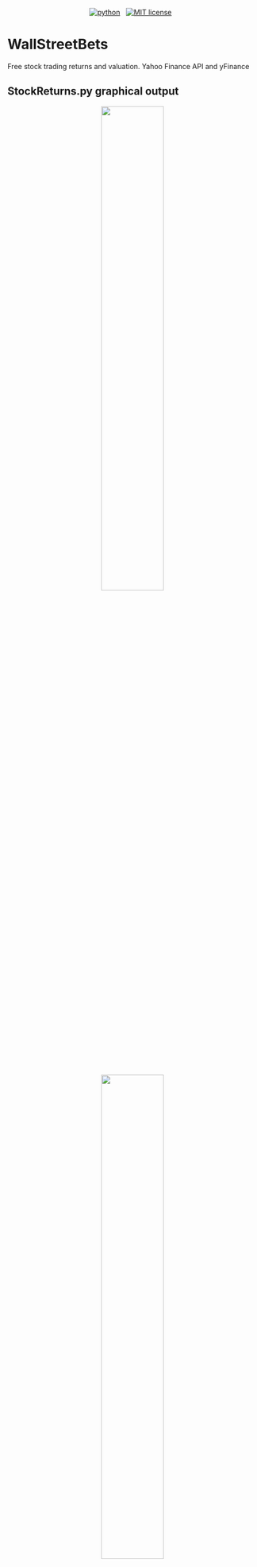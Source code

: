 
<!-- buttons -->
<p align="center">
    <a href="https://www.python.org/">
        <img src="https://img.shields.io/badge/python-v3-brightgreen.svg"
            alt="python"></a> &nbsp;    
    <a href="https://opensource.org/licenses/MIT">
        <img src="https://img.shields.io/badge/license-MIT-brightgreen.svg"
            alt="MIT license"></a> &nbsp;
</p>


<!-- content -->

# WallStreetBets
Free stock trading returns and valuation. Yahoo Finance API and yFinance


## StockReturns.py graphical output

<p align="center">
    <img width=50% src="https://github.com/enginance/WallStreetBets/blob/main/images/StockReturns_Netflix_cum_return.png">
    <img width=50% src="https://github.com/enginance/WallStreetBets/blob/main/images/StockReturns_Netflix_price.png">
    <img width=50% src="https://github.com/enginance/WallStreetBets/blob/main/images/StockReturns_stock_comp.png">
    <img width=50% src="https://github.com/enginance/WallStreetBets/blob/main/images/StockReturns_stock_comp_02.png">
</p>


## Installation

Use the package manager [pip](https://pip.pypa.io/en/stable/) to install the following:

```bash

import pandas as pd
import numpy as np
import matplotlib.pyplot as plt
import pandas_datareader as web

```

## Usage

```python
##############################################################################################################
# Headers are included for better understanding
##############################################################################################################

# # comments and examples are included
# print(df['Symbol'])

# simply uncomment the sections you need
print(df['Symbol'])

```


## Contributing
Improvements, contributions and pull requests are welcome. For major changes, please open an issue first to discuss what you would like to change.

Please make sure to update tests as appropriate. Thanks!

## License
[MIT](https://choosealicense.com/licenses/mit/)
